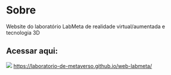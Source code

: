 # Sobre

Website do laboratório LabMeta de realidade virtual/aumentada e tecnologia 3D

## Acessar aqui: 

![](https://laboratorio-de-metaverso.github.io/web-labmeta/assets/icons/labgoggles-White.svg) <https://laboratorio-de-metaverso.github.io/web-labmeta/>
